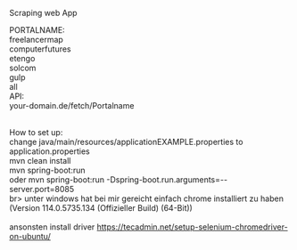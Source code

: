 Scraping web App

PORTALNAME:
<br>freelancermap
<br>computerfutures
<br>etengo
<br>solcom
<br>gulp
<br>all
<br>API:
<br>your-domain.de/fetch/Portalname

<br>How to set up:
<br>change java/main/resources/applicationEXAMPLE.properties to  application.properties
<br>mvn clean install 
<br>mvn spring-boot:run
<br>oder mvn spring-boot:run -Dspring-boot.run.arguments=--server.port=8085
<br>br> unter windows hat bei mir gereicht einfach chrome installiert zu haben (Version 114.0.5735.134 (Offizieller Build) (64-Bit))
<br><br>ansonsten install driver https://tecadmin.net/setup-selenium-chromedriver-on-ubuntu/
